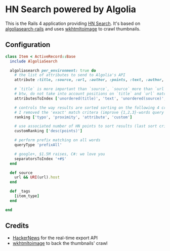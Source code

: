 HN Search powered by Algolia
==================

This is the Rails 4 application providing [HN Search](hnsearch.algolia.com). It's based on [algoliasearch-rails](https://github.com/algolia/algoliasearch-rails) and uses [wkhtmltoimage](https://code.google.com/p/wkhtmltopdf/) to crawl thumbnails.

Configuration
--------------

```ruby
class Item < ActiveRecord::Base
  include AlgoliaSearch

  algoliasearch per_environment: true do
    # the list of attributes to send to Algolia's API
    attribute :title, :source, :url, :author, :points, :text, :author, :_tags

    # `title` is more important than `source`, `source` more than `url`, `url` more than `author`
    # btw, do not take into account positions on `title` and `url` matches
    attributesToIndex ['unordered(title)', 'text', 'unordered(source)', 'unordered(url)', 'author']

    # controls the way results are sorted sorting on the following 4 criteria (one after another)
    # I removed the 'exact' match critera (improve {1,2,3}-words query relevance, doesn't fit HNSearch needs)
    ranking ['typo', 'proximity', 'attribute', 'custom']

    # use associated number of HN points to sort results (last sort criteria)
    customRanking ['desc(points)']

    # perform prefix matching on all words
    queryType 'prefixAll'

    # google+, $1.5M raises, C#: we love you
    separatorsToIndex '+#$'
  end

  def source
    url && URI(url).host
  end

  def _tags
    [item_type]
  end

end
```

Credits
--------
    
* [HackerNews](https://news.ycombinator.com) for the real-time export API
* [wkhtmltoimage](https://code.google.com/p/wkhtmltopdf/) to back the thumbnails' crawl

